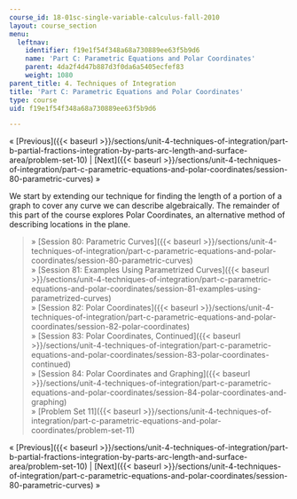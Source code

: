 ```yaml
---
course_id: 18-01sc-single-variable-calculus-fall-2010
layout: course_section
menu:
  leftnav:
    identifier: f19e1f54f348a68a730889ee63f5b9d6
    name: 'Part C: Parametric Equations and Polar Coordinates'
    parent: 4da2f4d47b887d3f0da6a5405ecfef83
    weight: 1080
parent_title: 4. Techniques of Integration
title: 'Part C: Parametric Equations and Polar Coordinates'
type: course
uid: f19e1f54f348a68a730889ee63f5b9d6

---
```


« [Previous]({{< baseurl >}}/sections/unit-4-techniques-of-integration/part-b-partial-fractions-integration-by-parts-arc-length-and-surface-area/problem-set-10) | [Next]({{< baseurl >}}/sections/unit-4-techniques-of-integration/part-c-parametric-equations-and-polar-coordinates/session-80-parametric-curves) »

We start by extending our technique for finding the length of a portion of a graph to cover any curve we can describe algebraically. The remainder of this part of the course explores Polar Coordinates, an alternative method of describing locations in the plane.

> » [Session 80: Parametric Curves]({{< baseurl >}}/sections/unit-4-techniques-of-integration/part-c-parametric-equations-and-polar-coordinates/session-80-parametric-curves)  
> » [Session 81: Examples Using Parametrized Curves]({{< baseurl >}}/sections/unit-4-techniques-of-integration/part-c-parametric-equations-and-polar-coordinates/session-81-examples-using-parametrized-curves)  
> » [Session 82: Polar Coordinates]({{< baseurl >}}/sections/unit-4-techniques-of-integration/part-c-parametric-equations-and-polar-coordinates/session-82-polar-coordinates)  
> » [Session 83: Polar Coordinates, Continued]({{< baseurl >}}/sections/unit-4-techniques-of-integration/part-c-parametric-equations-and-polar-coordinates/session-83-polar-coordinates-continued)  
> » [Session 84: Polar Coordinates and Graphing]({{< baseurl >}}/sections/unit-4-techniques-of-integration/part-c-parametric-equations-and-polar-coordinates/session-84-polar-coordinates-and-graphing)  
> » [Problem Set 11]({{< baseurl >}}/sections/unit-4-techniques-of-integration/part-c-parametric-equations-and-polar-coordinates/problem-set-11)

« [Previous]({{< baseurl >}}/sections/unit-4-techniques-of-integration/part-b-partial-fractions-integration-by-parts-arc-length-and-surface-area/problem-set-10) | [Next]({{< baseurl >}}/sections/unit-4-techniques-of-integration/part-c-parametric-equations-and-polar-coordinates/session-80-parametric-curves) »